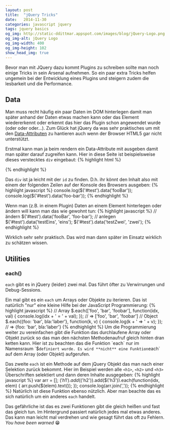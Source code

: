 ```yaml
---
layout: post
title:  "jQuery Tricks"
date:   2014-11-30
categories: javascript jquery
tags: jquery basics
og_img: http://static-ddittmar.appspot.com/images/blog/jQuery-Logo.png
og_img-alt: jQuery Logo
og_img-width: 400
og_img-height: 102
show_head_img: true
---
```

Bevor man mit JQuery dazu kommt Plugins zu schreiben sollte man noch einige Tricks in sein Arsenal aufnehmen. So ein paar extra Tricks helfen ungemein bei der Entwicklung eines Plugins und steigern zudem die lesbarkeit und die Performance.

## Data

Man muss recht häufig ein paar Daten im DOM hinterlegen damit man später anhand der Daten etwas machen kann oder das Element wiedererkennt oder erkennt das hier das Plugin schon angewendet wurde (oder oder oder...). Zum Glück hat jQuery da was sehr praktisches um mit den [Data-Attributen](https://developer.mozilla.org/en-US/docs/Web/Guide/HTML/Using_data_attributes) zu hantieren auch wenn der Browser HTML5 gar nicht unterstützt.

Erstmal kann  man ja beim rendern ein Data-Attribute mit ausgeben damit man später darauf zugreifen kann. Hier in diese Seite ist beispielsweise dieses verstecktes `div` eingebaut:
{% highlight html %}
<div id="test" style="display:none" data-foo-bar="foobar">toller Text hier!</div>
{% endhighlight %}
<div id="test" style="display:none" data-foo-bar="foobar">toller Text hier!</div>

Das `div` ist ja leicht mit der `id` zu finden. D.h. ihr könnt den Inhalt also mit einem der folgenden Zeilen auf der Konsole des Browsers ausgeben:
{% highlight javascript %}
console.log($('#test').data('fooBar'));
console.log($('#test').data('foo-bar'));
{% endhighlight %}

Wenn man (z.B. in einem Plugin) Daten an einem Element hinterlegen oder ändern will kann man das wie gewohnt tun:
{% highlight javascript %}
// ändern
$('#test').data('fooBar', 'foo-bar');
// anlegen
$('#test').data('testEins', 'eins');
$('#test').data('testZwei', 'zwei');
{% endhighlight %}

Wirklich sehr sehr praktisch. Das wird man dann später im Einsatz wirklich zu schätzen wissen.

## Utilities

### each()

`each` gibt es in jQuery (leider) zwei mal. Das führt öfter zu Verwirrungen und Debug-Sessions.

Ein mal gibt es ein `each` um Arrays oder Objekte zu iterieren. Das ist natürlich "nur" eine kleine Hilfe bei der JavaScript Programmierung:
{% highlight javascript %}
// Array
$.each(['foo', 'bar', 'foobar'], function(idx, val) {
    console.log(idx + ' = ' + val);
}); // => ['foo', 'bar', 'foobar']
// Object
$.each({foo: 'bar', bla:'laber'}, function(k, v) {
    console.log(k + ' => ' + v);
}); // => {foo: 'bar', bla:'laber'}
{% endhighlight %}
Um die Programmierung weiter zu vereinfachen gibt die Funktion das durchlaufene Array oder Objekt zurück so das man den nächsten Methodenaufruf gleich hinten dran ketten kann. Hier ist zu beachten das die Funktion `each` nur im Namensraum `$` definiert wurde. Es wird **nicht** eine Funktion `each` auf dem Array (oder Objekt) aufgerufen.

Das zweite `each` ist ein Methode auf dem jQuery Objekt das man nach einer Selektion zurück bekommt. Hier im Beispiel werden alle `<h1>`, `<h2>` und `<h3>` Überschriften selektiert und dann deren Inhalte ausgegeben:
{% highlight javascript %}
var arr = [];
$('h1').add($('h2')).add($('h3')).each(function(idx, elem) {
    arr.push($(elem).text());
});
console.log(arr.join(','));
{% endhighlight %}
Natürlich ist diese Funktion ebenso nützlich. Aber man beachte das es sich natürlich um ein anderes `each` handelt.

Das gefährliche ist das es zwei Funktionen gibt die gleich heißen und fast das gleich tun. Im Hintergrund passiert natürlich jedes mal etwas anderes. Das kann man leicht mal verdrehen und wie gesagt führt das oft zu Fehlern. *You have been warned* :grin:
